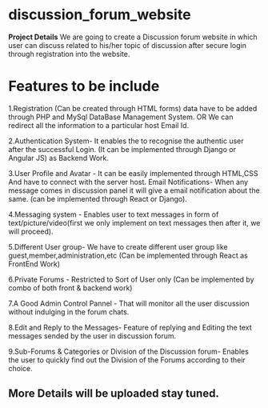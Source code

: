 # discussion_forum_website
**Project Details**
We are going to create a Discussion forum website in which user can discuss related to his/her topic of discussion after secure login through registration into the website. 
# Features to be include

1.Registration (Can be created through HTML forms) data have to be added through PHP and MySql DataBase Management System. OR We can redirect all the information to a particular host Email Id.

2.Authentication System- It enables the to recognise the authentic user after the successful Login. (It can be implemented through Django or Angular JS) as Backend Work.

3.User Profile and Avatar - It can be easily implemented through HTML,CSS And have to connect with the server host.
Email Notifications- When any message comes in discussion panel it will give a email  notification about the same. (can be implemented through React or Django).

4.Messaging system - Enables user to text messages in form of text/picture/video(first we only implement on text messages then after it, we will proceed).

5.Different User group- We have to create different user group like guest,member,administration,etc (Can be implemented through React as FrontEnd Work)

6.Private Forums - Restricted to Sort of User only (Can be implemented by combo of both front & backend work)

7.A Good Admin Control Pannel - That will monitor all the user discussion without indulging in the forum chats.

8.Edit and Reply to the Messages-  Feature of replying and Editing the text messages sended by the user in discussion forum.

9.Sub-Forums & Categories or Division of the Discussion forum- Enables the user to quickly find out the Division of the Forums according to their choice.



## More Details will be uploaded stay tuned.
